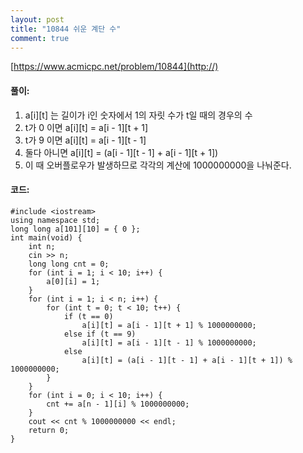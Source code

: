 ```yaml
---
layout: post
title: "10844 쉬운 계단 수"
comment: true
---
```

[https://www.acmicpc.net/problem/10844](http://)

#### **풀이:**
1. a[i][t] 는 길이가 i인 숫자에서 1의 자릿 수가 t일 때의 경우의 수
2. t가 0 이면 a[i][t] = a[i - 1][t + 1]
3. t가 9 이면 a[i][t] = a[i - 1][t - 1]
4. 둘다 아니면 a[i][t] = (a[i - 1][t - 1] + a[i - 1][t + 1])
5. 이 때 오버플로우가 발생하므로 각각의 계산에 1000000000을 나눠준다.

#### **코드:**

```
#include <iostream>
using namespace std;
long long a[101][10] = { 0 };
int main(void) {
	int n;
	cin >> n;
	long long cnt = 0;
	for (int i = 1; i < 10; i++) {
		a[0][i] = 1;
	}
	for (int i = 1; i < n; i++) {
		for (int t = 0; t < 10; t++) {
			if (t == 0)
				a[i][t] = a[i - 1][t + 1] % 1000000000;
			else if (t == 9)
				a[i][t] = a[i - 1][t - 1] % 1000000000;
			else
				a[i][t] = (a[i - 1][t - 1] + a[i - 1][t + 1]) % 1000000000;
		}
	}
	for (int i = 0; i < 10; i++) {
		cnt += a[n - 1][i] % 1000000000;
	}
	cout << cnt % 1000000000 << endl;
	return 0;
}
```

